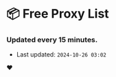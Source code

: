 # :package: Free Proxy List
### Updated every 15 minutes.

- Last updated: `2024-10-26 03:02`

:heart:
